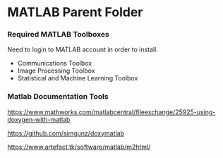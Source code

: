 # MATLAB Parent Folder


### Required MATLAB Toolboxes

Need to login to MATLAB account in order to install.


- Communications Toolbox
- Image Processing Toolbox
- Statistical and Machine Learning Toolbox


### Matlab Documentation Tools


https://www.mathworks.com/matlabcentral/fileexchange/25925-using-doxygen-with-matlab

https://github.com/simgunz/doxymatlab

https://www.artefact.tk/software/matlab/m2html/

